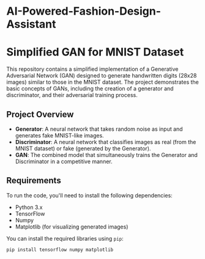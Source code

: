 # AI-Powered-Fashion-Design-Assistant

# Simplified GAN for MNIST Dataset

This repository contains a simplified implementation of a Generative Adversarial Network (GAN) designed to generate handwritten digits (28x28 images) similar to those in the MNIST dataset. The project demonstrates the basic concepts of GANs, including the creation of a generator and discriminator, and their adversarial training process.

## Project Overview

- **Generator**: A neural network that takes random noise as input and generates fake MNIST-like images.
- **Discriminator**: A neural network that classifies images as real (from the MNIST dataset) or fake (generated by the Generator).
- **GAN**: The combined model that simultaneously trains the Generator and Discriminator in a competitive manner.

## Requirements

To run the code, you'll need to install the following dependencies:

- Python 3.x
- TensorFlow
- Numpy
- Matplotlib (for visualizing generated images)

You can install the required libraries using `pip`:

```bash
pip install tensorflow numpy matplotlib
